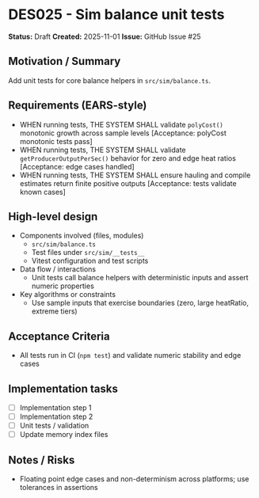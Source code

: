 # DES025 - Sim balance unit tests

**Status:** Draft
**Created:** 2025-11-01
**Issue:** GitHub Issue #25

## Motivation / Summary
Add unit tests for core balance helpers in `src/sim/balance.ts`.

## Requirements (EARS-style)
- WHEN running tests, THE SYSTEM SHALL validate `polyCost()` monotonic growth across sample levels [Acceptance: polyCost monotonic tests pass]
- WHEN running tests, THE SYSTEM SHALL validate `getProducerOutputPerSec()` behavior for zero and edge heat ratios [Acceptance: edge cases handled]
- WHEN running tests, THE SYSTEM SHALL ensure hauling and compile estimates return finite positive outputs [Acceptance: tests validate known cases]

## High-level design
- Components involved (files, modules)
  - `src/sim/balance.ts`
  - Test files under `src/sim/__tests__`
  - Vitest configuration and test scripts
- Data flow / interactions
  - Unit tests call balance helpers with deterministic inputs and assert numeric properties
- Key algorithms or constraints
  - Use sample inputs that exercise boundaries (zero, large heatRatio, extreme tiers)

## Acceptance Criteria
- All tests run in CI (`npm test`) and validate numeric stability and edge cases

## Implementation tasks
- [ ] Implementation step 1
- [ ] Implementation step 2
- [ ] Unit tests / validation
- [ ] Update memory index files

## Notes / Risks
- Floating point edge cases and non-determinism across platforms; use tolerances in assertions
